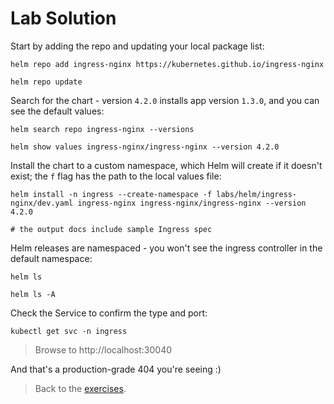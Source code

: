 # Lab Solution

Start by adding the repo and updating your local package list:

```
helm repo add ingress-nginx https://kubernetes.github.io/ingress-nginx

helm repo update
```

Search for the chart - version `4.2.0` installs app version `1.3.0`, and you can see the default values:

```
helm search repo ingress-nginx --versions

helm show values ingress-nginx/ingress-nginx --version 4.2.0
```

Install the chart to a custom namespace, which Helm will create if it doesn't exist; the `f` flag has the path to the local values file:

```
helm install -n ingress --create-namespace -f labs/helm/ingress-nginx/dev.yaml ingress-nginx ingress-nginx/ingress-nginx --version 4.2.0

# the output docs include sample Ingress spec
```

Helm releases are namespaced - you won't see the ingress controller in the default namespace:

```
helm ls

helm ls -A
```

Check the Service to confirm the type and port:
```
kubectl get svc -n ingress
```

> Browse to http://localhost:30040

And that's a production-grade 404 you're seeing :)

> Back to the [exercises](README.md).